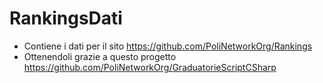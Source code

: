 # RankingsDati

* Contiene i dati per il sito https://github.com/PoliNetworkOrg/Rankings
* Ottenendoli grazie a questo progetto https://github.com/PoliNetworkOrg/GraduatorieScriptCSharp

